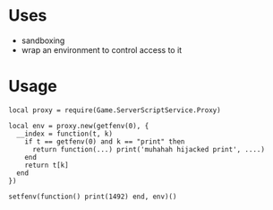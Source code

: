 Uses
===================
* sandboxing
* wrap an environment to control access to it

Usage
===================
    local proxy = require(Game.ServerScriptService.Proxy)
    
    local env = proxy.new(getfenv(0), {
      __index = function(t, k)
        if t == getfenv(0) and k == "print" then
          return function(...) print('muhahah hijacked print', ....)
        end
        return t[k]
      end
    })
    
    setfenv(function() print(1492) end, env)()
